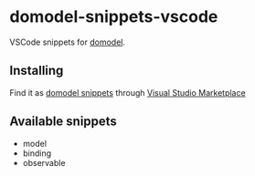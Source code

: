 # domodel-snippets-vscode

VSCode snippets for [domodel](https://github.com/thoughtsunificator/domodel).

## Installing

Find it as [domodel snippets](https://marketplace.visualstudio.com/items?itemName=thoughtsunificator.domodel-snippets) through [Visual Studio Marketplace](https://marketplace.visualstudio.com)

## Available snippets

- model
- binding
- observable
